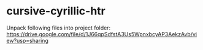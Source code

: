 # cursive-cyrillic-htr

Unpack following files into project folder: https://drive.google.com/file/d/1J66qpSdfstA3Us5WpnxbcyAP3AekzAvb/view?usp=sharing
